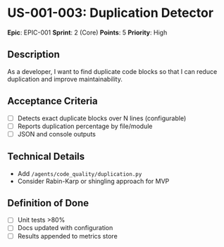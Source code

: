 # US-001-003: Duplication Detector

**Epic**: EPIC-001
**Sprint**: 2 (Core)
**Points**: 5
**Priority**: High

## Description
As a developer, I want to find duplicate code blocks so that I can reduce duplication and improve maintainability.

## Acceptance Criteria
- [ ] Detects exact duplicate blocks over N lines (configurable)
- [ ] Reports duplication percentage by file/module
- [ ] JSON and console outputs

## Technical Details
- Add `/agents/code_quality/duplication.py`
- Consider Rabin-Karp or shingling approach for MVP

## Definition of Done
- [ ] Unit tests >80%
- [ ] Docs updated with configuration
- [ ] Results appended to metrics store
